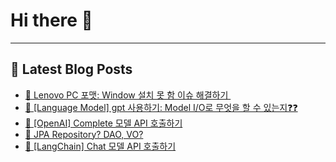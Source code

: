 # Hi there 👋
---
## 📕 Latest Blog Posts
- [📖 Lenovo PC 포맷: Window 설치 못 함 이슈 해결하기 ️](https://honge1122.tistory.com/110)
- [📖 [Language Model] gpt 사용하기: Model I/O로 무엇을 할 수 있는지❓❓](https://honge1122.tistory.com/109)
- [📖 [OpenAI] Complete 모델 API 호출하기](https://honge1122.tistory.com/108)
- [📖 JPA Repository? DAO, VO?](https://honge1122.tistory.com/107)
- [📖 [LangChain] Chat 모델 API 호출하기](https://honge1122.tistory.com/106)
